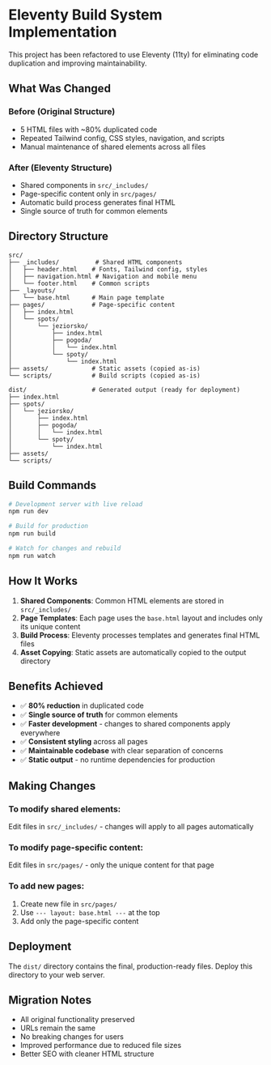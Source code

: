 # Eleventy Build System Implementation

This project has been refactored to use Eleventy (11ty) for eliminating code duplication and improving maintainability.

## What Was Changed

### Before (Original Structure)
- 5 HTML files with ~80% duplicated code
- Repeated Tailwind config, CSS styles, navigation, and scripts
- Manual maintenance of shared elements across all files

### After (Eleventy Structure)
- Shared components in `src/_includes/`
- Page-specific content only in `src/pages/`
- Automatic build process generates final HTML
- Single source of truth for common elements

## Directory Structure

```
src/
├── _includes/          # Shared HTML components
│   ├── header.html    # Fonts, Tailwind config, styles
│   ├── navigation.html # Navigation and mobile menu
│   └── footer.html    # Common scripts
├── _layouts/
│   └── base.html      # Main page template
├── pages/             # Page-specific content
│   ├── index.html
│   └── spots/
│       └── jeziorsko/
│           ├── index.html
│           ├── pogoda/
│           │   └── index.html
│           └── spoty/
│               └── index.html
├── assets/            # Static assets (copied as-is)
└── scripts/           # Build scripts (copied as-is)

dist/                  # Generated output (ready for deployment)
├── index.html
├── spots/
│   └── jeziorsko/
│       ├── index.html
│       ├── pogoda/
│       │   └── index.html
│       └── spoty/
│           └── index.html
├── assets/
└── scripts/
```

## Build Commands

```bash
# Development server with live reload
npm run dev

# Build for production
npm run build

# Watch for changes and rebuild
npm run watch
```

## How It Works

1. **Shared Components**: Common HTML elements are stored in `src/_includes/`
2. **Page Templates**: Each page uses the `base.html` layout and includes only its unique content
3. **Build Process**: Eleventy processes templates and generates final HTML files
4. **Asset Copying**: Static assets are automatically copied to the output directory

## Benefits Achieved

- ✅ **80% reduction** in duplicated code
- ✅ **Single source of truth** for common elements
- ✅ **Faster development** - changes to shared components apply everywhere
- ✅ **Consistent styling** across all pages
- ✅ **Maintainable codebase** with clear separation of concerns
- ✅ **Static output** - no runtime dependencies for production

## Making Changes

### To modify shared elements:
Edit files in `src/_includes/` - changes will apply to all pages automatically

### To modify page-specific content:
Edit files in `src/pages/` - only the unique content for that page

### To add new pages:
1. Create new file in `src/pages/`
2. Use `--- layout: base.html ---` at the top
3. Add only the page-specific content

## Deployment

The `dist/` directory contains the final, production-ready files. Deploy this directory to your web server.

## Migration Notes

- All original functionality preserved
- URLs remain the same
- No breaking changes for users
- Improved performance due to reduced file sizes
- Better SEO with cleaner HTML structure